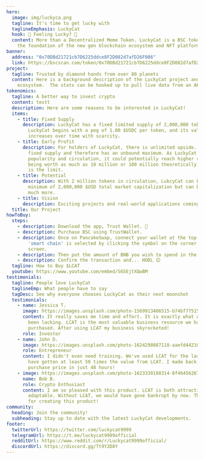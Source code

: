 ```yaml
---
hero:
  image: img/luckyca.png
  tagline: It's time to get lucky with
  taglineEmphasis: LuckyCat
  hook: 🧧 Feeling Lucky? 🧧
  content: More than a Decentralized Meme Token. LuckyCat is a BSC token that is
    the foundation of the new gen blockchain ecosystem and NFT platform.
banner:
  address: "0x70DBd21721cb7D6225ddce8F2D082d7afD26F086"
  link: https://bscscan.com/token/0x70DBd21721cb7D6225ddce8F2D082d7afD26F086
project:
  tagline: Trusted by diamond hands from over 80 planets
  content: Here is a background description of the LuckyCat project and
    ecosystem.  The stats can be hooked up to pull live data from an API.
tokenomics:
  tagline: A better way to invest crypto
  content: testt
  description: Here are some reasons to be interested in LuckyCat!
  items:
    - title: Fixed Supply
      description: LuckyCat has a fixed limited supply of 2,000,000 tokens total.
        LuckyCat begins with a peg of 1.00 $USDC per token, and its value
        increases over time with scarcity.
    - title: Early Profit
      description: For holders of LuckyCat, there is unlimited upside. LuckyCat has a
        fixed supply and therefore has an unbound maximum. As LuckyCat gains
        popularity and circulation, it could potentially reach higher values
        being worth as much as 10 million or 100 million theoretically. The moon
        is the limit.
    - title: Potential
      description: With 2 million tokens in circulation, LukcyCat can be worth a
        minimum of 2,000,000 $USD total market capitalization but can be worth
        much more.
    - title: Vision
      description: Exciting projects and real-world applications coming up
  title: Our Project
howToBuy:
  steps:
    - description: Download the app, Trust Wallet. 💸
    - description: Purchase BSC using TrustWallet.
    - description: Once on PancakeSwap, connect your wallet at the top and ensure
        'smart chain' is selected by clicking the symbol on the corner of the
        screen.
    - description: Then put the amount of BNB you wish to spend in the "From" box.
    - description: Confirm the transaction and... HODL 😊
  tagline: How to Buy $LCAT
  youtube: https://www.youtube.com/embed/S65EjtXQwBM
testimonials:
  tagline: People love LuckyCat
  taglineEmp: What people have to say
  tagDesc: See why everyone chooses LuckyCat as their next moonshot
  testimonials:
    - name: Jessica T.
      image: https://images.unsplash.com/photo-1569913486515-b74bf7751574?ixid=MnwxMjA3fDB8MHxzZWFyY2h8MjF8fGF2YXRhcnN8ZW58MHx8MHx8&ixlib=rb-1.2.1&auto=format&fit=crop&w=500&q=60
      content: It really saves me time and effort. It is exactly what our business has
        been lacking. LCAT is the most valuable business resource we have LCAT
        purchased. After using LCAT my business skyrocketed!
      role: Investor
    - name: John D.
      image: https://images.unsplash.com/photo-1624298087118-aaefd4421092?ixid=MnwxMjA3fDB8MHxzZWFyY2h8MTl8fGF2YXRhcnN8ZW58MHx8MHx8&ixlib=rb-1.2.1&auto=format&fit=crop&w=500&q=60
      role: Entrepreneur
      content: I didn't even need training. We've used LCAT for the last five years. I
        have gotten at least 50 times the value from LCAT. I made back the
        purchase price in just 48 hours!
    - image: https://images.unsplash.com/photo-1623330188314-8f4645626731?ixid=MnwxMjA3fDB8MHxzZWFyY2h8NTh8fGF2YXRhcnN8ZW58MHx8MHx8&ixlib=rb-1.2.1&auto=format&fit=crop&w=500&q=60
      name: Bob B.
      role: Crypto Enthusiast
      content: I am so pleased with this product. LCAT is both attractive and highly
        adaptable. Without LCAT, we would have gone bankrupt by now. Thank you
        for creating this product!
community:
  heading: Join the community!
  subheading: Stay up to date with the latest LuckyCat developments.
footer:
  twitterUrl: https://twitter.com/luckycat9999
  telegramUrl: https://t.me/luckycat9999official
  redditUrl: https://www.reddit.com/r/Luckycat9999official/
  discordUrl: https://discord.gg/Tt9Y2D8Y
---
```

